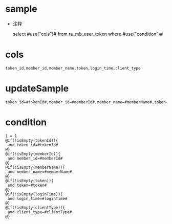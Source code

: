 sample
===
* 注释

	select #use("cols")# from ra_mb_user_token  where  #use("condition")#

cols
===
	token_id,member_id,member_name,token,login_time,client_type

updateSample
===
	
	token_id=#tokenId#,member_id=#memberId#,member_name=#memberName#,token=#token#,login_time=#loginTime#,client_type=#clientType#

condition
===

	1 = 1  
	@if(!isEmpty(tokenId)){
	 and token_id=#tokenId#
	@}
	@if(!isEmpty(memberId)){
	 and member_id=#memberId#
	@}
	@if(!isEmpty(memberName)){
	 and member_name=#memberName#
	@}
	@if(!isEmpty(token)){
	 and token=#token#
	@}
	@if(!isEmpty(loginTime)){
	 and login_time=#loginTime#
	@}
	@if(!isEmpty(clientType)){
	 and client_type=#clientType#
	@}
	
	